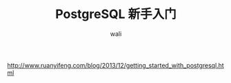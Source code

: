 ﻿---
layout: post
title: PostgreSQL 新手入门   #标题
tagline: PostgreSQL 新手入门
category: SQL      #分类
author: wali    #作者
tag: Postgre     #标签
ghurl:        #github url
ghurl_zip:    #github zip下载
comments: true

post_nav: false
---

http://www.ruanyifeng.com/blog/2013/12/getting_started_with_postgresql.html






